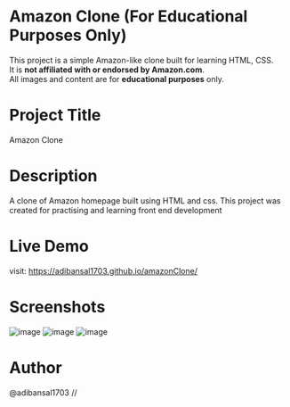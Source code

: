 # Amazon Clone (For Educational Purposes Only)
This project is a simple Amazon-like clone built for learning HTML, CSS.  
It is **not affiliated with or endorsed by Amazon.com**.  
All images and content are for **educational purposes** only.
# Project Title 
Amazon Clone 
# Description 
A clone of Amazon homepage built using HTML and css. This project was created for practising and learning front end development 
# Live Demo
visit: https://adibansal1703.github.io/amazonClone/
# Screenshots
![image](https://github.com/user-attachments/assets/c8441451-7941-4250-b5d4-e6827e4989ee)
![image](https://github.com/user-attachments/assets/6c70ffab-a20f-4327-9967-8d12c5cc0a4f)
![image](https://github.com/user-attachments/assets/19a9f8fe-fd74-48f0-af2e-74e515443858)
# Author 
@adibansal1703 //
